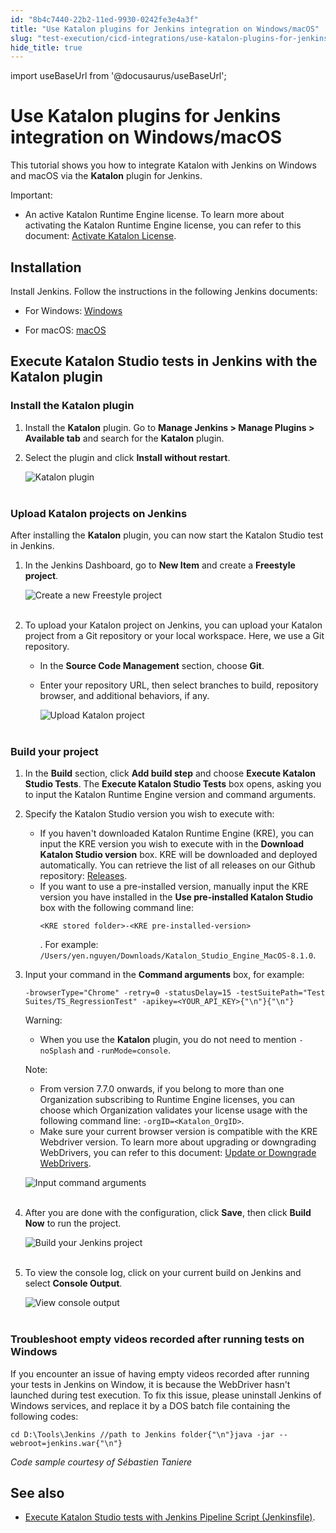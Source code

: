 ```yaml
---
id: "8b4c7440-22b2-11ed-9930-0242fe3e4a3f"
title: "Use Katalon plugins for Jenkins integration on Windows/macOS"
slug: "test-execution/cicd-integrations/use-katalon-plugins-for-jenkins-integration/use-katalon-plugins-for-jenkins-integration-on-windowsmacos"
hide_title: true
---
```

import useBaseUrl from '@docusaurus/useBaseUrl';


# <a id="id" class="anchor_top_offset"/><a id="ariaid-title1" class="anchor_top_offset"/>Use Katalon plugins for Jenkins integration on  Windows/macOS

<p xmlns="http://www.w3.org/1999/xhtml" className="p">This tutorial shows you how to integrate Katalon with Jenkins on   Windows and macOS via the <strong className="ph b">Katalon</strong> plugin for   Jenkins.</p> 
<div xmlns="http://www.w3.org/1999/xhtml" className="note important note_important"><span className="note__title">Important:</span> 
  <ul className="ul"><li className="li"><p className="p">An active Katalon Runtime Engine license. To
        learn more about activating the Katalon Runtime Engine license, you
        can refer to this document: <a className="xref" href="/administration/katalon-studio-enterprise-and-katalon-runtime-engine-license/activate-katalon-license#id_1">Activate
          Katalon License</a>.</p></li></ul>
</div>

## <a id="id_1" class="anchor_top_offset"/>Installation

<div xmlns="http://www.w3.org/1999/xhtml" className="p">Install Jenkins. Follow the instructions in the following
  Jenkins documents:<ul className="ul"><li className="li"><p className="p">For Windows: <a className="xref j-external-link" href="https://www.jenkins.io/doc/book/installing/windows/" target="_blank">Windows</a></p></li><li className="li"><p className="p">For macOS: <a className="xref j-external-link" href="https://www.jenkins.io/doc/book/installing/macos/" target="_blank">macOS</a></p></li></ul></div>
    

## <a id="id_2" class="anchor_top_offset"/>Execute Katalon Studio tests in Jenkins with the Katalon         plugin

    
      

### <a id="id_3" class="anchor_top_offset"/>Install the Katalon plugin

<ol xmlns="http://www.w3.org/1999/xhtml" className="ol"><li className="li">     <p className="p">Install the <strong className="ph b">Katalon</strong> plugin. Go to <strong className="ph b">Manage Jenkins &gt; Manage Plugins &gt; Available tab</strong> and search for the <strong className="ph b">Katalon</strong> plugin.</p>   </li><li className="li">     <p className="p">Select the plugin and click <strong className="ph b">Install without restart</strong>.</p>     <p className="p"> <img className="image" src={useBaseUrl("https://github.com/katalon-studio/docs-images/raw/master/katalon-studio/docs/jenkins-plugin-windows/K.S.E-8.2.5%20-%20Jenkins-download-Katalon-Testops-plugin.png")} alt="Katalon plugin" /><br /><br />     </p>   </li></ol> 

### <a id="concept-2352" class="anchor_top_offset"/>Upload Katalon projects on Jenkins

<p xmlns="http://www.w3.org/1999/xhtml" className="p">After installing the <strong className="ph b">Katalon</strong> plugin, you can now start the Katalon Studio test in Jenkins.</p> 
<ol xmlns="http://www.w3.org/1999/xhtml" className="ol"><li className="li">     <p className="p">In the Jenkins Dashboard, go to <strong className="ph b">New Item</strong> and create a <strong className="ph b">Freestyle project</strong>.</p>     <p className="p"><img className="image" src={useBaseUrl("https://github.com/katalon-studio/docs-images/raw/master/katalon-studio/docs/jenkins-plugin-windows/KS-JENKINS-Create-a-freestyle-project.png")} alt="Create a new Freestyle project" /><br /><br /></p>   </li><li className="li">     <p className="p">To upload your Katalon project on Jenkins, you can upload your Katalon project from a Git repository or your local workspace. Here, we use a Git repository.</p>     <ul className="ul"><li className="li">In the <strong className="ph b">Source Code Management</strong> section, choose <strong className="ph b">Git</strong>.</li><li className="li">         <p className="p">Enter your repository URL, then select branches to build, repository browser, and additional behaviors, if any.</p>         <p className="p"> <img className="image" src={useBaseUrl("https://github.com/katalon-studio/docs-images/raw/master/katalon-studio/docs/jenkins-plugin-windows/Picture4.png")} alt="Upload Katalon project" /><br /><br />         </p>       </li></ul>   </li></ol> 

### <a id="concept-3999" class="anchor_top_offset"/>Build your project

<ol xmlns="http://www.w3.org/1999/xhtml" className="ol"><li className="li">     <p className="p">In the <strong className="ph b">Build</strong> section, click <strong className="ph b">Add build step</strong> and choose <strong className="ph b">Execute Katalon Studio Tests</strong>. The <strong className="ph b">Execute Katalon Studio Tests</strong> box opens, asking you to input the Katalon Runtime Engine version and command arguments.</p>   </li><li className="li">     <p className="p">Specify the Katalon Studio version you wish to execute with:</p>     <ul className="ul"><li className="li">If you haven't downloaded Katalon Runtime Engine (KRE), you can input the KRE version you wish to execute with in the <strong className="ph b">Download Katalon Studio version</strong> box. KRE will be downloaded and deployed automatically. You can retrieve the list of all releases on our Github repository: <a className="xref j-external-link" href="https://github.com/katalon-studio/katalon-studio/releases" target="_blank">Releases</a>.</li><li className="li">If you want to use a pre-installed version, manually input the KRE version you have installed in the <strong className="ph b">Use pre-installed Katalon Studio</strong> box with the following command line: <pre className="pre codeblock"><code>&lt;KRE stored folder&gt;-&lt;KRE pre-installed-version&gt;</code></pre>. For example: <code className="ph codeph">/Users/yen.nguyen/Downloads/Katalon_Studio_Engine_MacOS-8.1.0</code>.</li></ul>   </li><li className="li">     <p className="p">Input your command in the <strong className="ph b">Command arguments</strong> box, for example:</p>     <pre className="pre codeblock"><code>-browserType="Chrome" -retry=0 -statusDelay=15 -testSuitePath="Test Suites/TS_RegressionTest" -apikey=&lt;YOUR_API_KEY&gt;{"\n"}{"\n"}</code></pre>     <div className="note warning note_warning"><span className="note__title">Warning:</span>        <ul className="ul"><li className="li"><p className="p">When you use the <strong className="ph b">Katalon</strong> plugin, you do not need to mention <code className="ph codeph">-noSplash</code> and <code className="ph codeph">-runMode=console</code>.</p></li></ul>     </div>     <div className="note note note_note"><span className="note__title">Note:</span>        <ul className="ul"><li className="li">From version 7.7.0 onwards, if you belong to more than one Organization subscribing to Runtime Engine licenses, you can choose which Organization validates your license usage with the following command line: <code className="ph codeph">-orgID=&lt;Katalon_OrgID&gt;</code>.</li><li className="li">Make sure your current browser version is compatible with the KRE Webdriver version. To learn more about upgrading or downgrading WebDrivers, you can refer to this document: <a className="xref" href="#">Update or Downgrade WebDrivers</a>.</li></ul>     </div>     <p className="p"> <img className="image" src={useBaseUrl("https://github.com/katalon-studio/docs-images/raw/master/katalon-studio/docs/jenkins-plugin-windows/KS-JENKINS-Enter-command-line-in-freestyles-project.png")} alt="Input command arguments" /><br /><br />     </p>   </li><li className="li">     <p className="p">After you are done with the configuration, click <strong className="ph b">Save</strong>, then click <strong className="ph b">Build Now</strong> to run the project.</p>     <p className="p"> <img className="image" src={useBaseUrl("https://github.com/katalon-studio/docs-images/raw/master/katalon-studio/docs/jenkins-plugin-windows/KS-JENKINS-Build-now.png")} alt="Build your Jenkins project" /><br /><br />     </p>   </li><li className="li">     <p className="p">To view the console log, click on your current build on Jenkins and select <strong className="ph b">Console Output</strong>.</p>     <p className="p"> <img className="image" src={useBaseUrl("https://github.com/katalon-studio/docs-images/raw/master/katalon-studio/docs/jenkins-plugin-windows/KS-JENKINS-console-output.png")} alt="View console output" /><br /><br />     </p>   </li></ol> 

### <a id="concept-3080" class="anchor_top_offset"/>Troubleshoot empty videos recorded after running tests on Windows

<p xmlns="http://www.w3.org/1999/xhtml" className="p">If you encounter an issue of having empty videos recorded after running your tests in Jenkins on Window, it is because the WebDriver hasn't launched during test execution. To fix this issue, please uninstall Jenkins of Windows services, and replace it by a DOS batch file containing the following codes:</p> 
<pre xmlns="http://www.w3.org/1999/xhtml" className="pre codeblock"><code>cd D:\Tools\Jenkins //path to Jenkins folder{"\n"}java -jar --webroot=jenkins.war{"\n"}</code></pre> 
<p xmlns="http://www.w3.org/1999/xhtml" className="p"> <em className="ph i">Code sample courtesy of Sébastien Taniere</em> </p> 
    

## <a id="id_7" class="anchor_top_offset"/>See also

    
      
<ul xmlns="http://www.w3.org/1999/xhtml" className="ul">   <li className="li">     <a className="xref" href="/test-execution/cicd-integrations/execute-katalon-studio-tests-with-jenkins-pipeline-script-jenkinsfile">Execute       Katalon Studio tests with Jenkins Pipeline Script       (Jenkinsfile)</a>.</li> </ul> 
    
  
